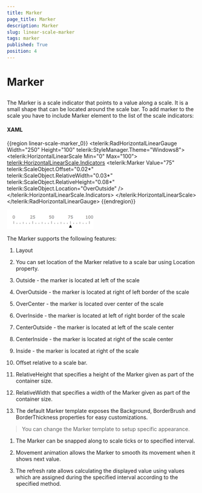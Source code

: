 ```yaml
---
title: Marker
page_title: Marker
description: Marker
slug: linear-scale-marker
tags: marker
published: True
position: 4
---
```


# Marker



## 

The Marker is a scale indicator that points to a value along a scale. It is a small shape that can be located around the scale bar. To add marker to the scale you have to include Marker element to the list of the scale indicators:

#### __XAML__

{{region linear-scale-marker_0}}
	<telerik:RadHorizontalLinearGauge Width="250" Height="100" telerik:StyleManager.Theme="Windows8">
	    <telerik:HorizontalLinearScale Min="0" Max="100">
	        <telerik:HorizontalLinearScale.Indicators>
	            <telerik:Marker  Value="75"
	                             telerik:ScaleObject.Offset="0.02*"
	                             telerik:ScaleObject.RelativeWidth="0.03*"
	                             telerik:ScaleObject.RelativeHeight="0.08*" 
	                             telerik:ScaleObject.Location="OverOutside" />
	        </telerik:HorizontalLinearScale.Indicators>
	    </telerik:HorizontalLinearScale>
	</telerik:RadHorizontalLinearGauge>
	{{endregion}}



![Linear Scale Marker](images/LinearScaleMarker.png)

The Marker supports the following features:

1. Layout 
			

1. You can set location of the Marker relative to a scale bar using Location property.
					

1. Outside - the marker is located at left of the scale

1. OverOutside - the marker is located at right of left border of the scale

1. OverCenter - the marker is located over center of the scale

1. OverInside - the marker is located at left of right border of the scale

1. CenterOutside - the marker is located at left of the scale center

1. CenterInside - the marker is located at right of the scale center

1. Inside - the marker is located at right of the scale

1. Offset relative to a scale bar.

1. RelativeHeight that specifies a height of the Marker given as part of the container size.

1. RelativeWidth that specifies a width of the Marker given as part of the container size.

1. The default Marker template exposes the Background, BorderBrush and BorderThickness properties for easy customizations. 
          

>You can change the Marker template to setup specific appearance.

1. The Marker can be snapped along to scale ticks or to specified interval.

1. Movement animation allows the Marker to smooth its movement when it shows next value.

1. The refresh rate allows calculating the displayed value using values which are assigned during the specified interval according to the specified method.
